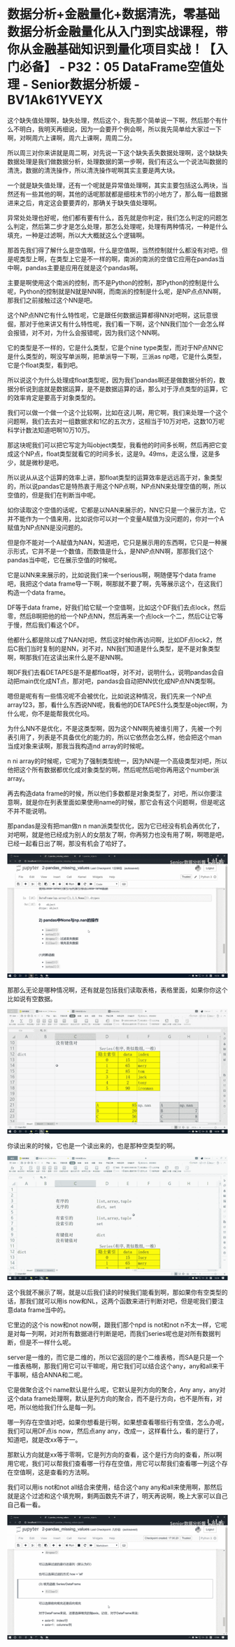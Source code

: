 # 数据分析+金融量化+数据清洗，零基础数据分析金融量化从入门到实战课程，带你从金融基础知识到量化项目实战！【入门必备】 - P32：05 DataFrame空值处理 - Senior数据分析媛 - BV1Ak61YVEYX

这个缺失值处理啊，缺失处理，然后这个，我先那个简单说一下啊，然后那个有什么不明白，我明天再细说，因为一会要开个例会啊，所以我先简单给大家过一下啊，对啊周六上课啊，周六上课啊，周周二分。

所以周三对你来讲就是周二啊，对先说一下这个缺失丢失数据处理啊，这个缺缺失数据处理是我们做数据分析，处理数据的第一步啊，我们有这么一个说法叫数据的清洗，数据的清洗操作，所以清洗操作呢啊其实主要是两大块。

一个就是缺失值处理，还有一个呢就是异常值处理啊，其实主要包括这么两块，当然还有一些其他的啊，其他的话呢那就都是细枝末节的小地方了，那么每一组数据进来之后，肯定这会要要弄的，那确关于缺失值处理啊。

异常处处理也好呢，他们都有要有什么，首先就是你判定，我们怎么判定的问题怎么判定，然后第二步才是怎么处理，那怎么处理呢，处理有两种情况，一种是什么填充，一种是过滤啊，所以大大概就这么个逻辑啊。

那首先我们得了解什么是空值啊，什么是空值啊，当然控制就什么都没有对吧，但是呢类型上啊，在类型上它是不一样的啊，南派的南派的空值它应用在pandas当中啊，pandas主要是应用在就是这个pandas啊。

主要是啊使用这个南派的控制，而不是Python的控制，那Python的控制是什么呢，Python的控制就是N就是NN啊，而南派的控制是什么呢，是NP点点NN啊，那我们之前接触过这个NN是吧。

这个NP点NN它有什么特性呢，它是跟任何数据运算都得NN对吧啊，这玩意很倔，那对于他来讲又有什么特性呢，我们看一下啊，这个NN我们加个一会怎么样会报错，对不对，为什么会报错呢，因为我们这个NN啊。

它的类型是不一样的，它是什么类型，它是个nine type类型，而对于NP点NN它是什么类型的，啊没写单派啊，把单派导一下啊，三派as np嗯，它是什么类型，它是个float类型，看到吧。

所以说这个为什么处理成float类型呢，因为我们pandas啊还是做数据分析的，数据分析说到底就是数据运算，是不是数据运算的话，那么对于浮点类型的运算，它的效率肯定是要高于对象类型的。

我们可以做一个做一个这个比较啊，比如在这儿啊，用它啊，我们来处理一个这个问题啊，我们去去对一组数据求和1亿的五次方，这相当于10万对吧，这数10万呢科学计数法知道吧啊10万10万。

那这块呢我们可以把它写定为叫object类型，我看他的时间多长啊，然后再把它变成这个NP点，float类型就看它的时间多长，这是9。49ms，走这么慢，这是多少，就是微秒是吧。

所以说从从这个运算的效率上讲，那float类型的运算效率是远远高于对，象类型的，所以说pandas它是特热衷于用这个NP点啊，NP点NN来处理空值的啊，所以空值的，但是我们在判断当中呢。

如你读取这个空值的话呢，它都是以NAN来展示的，NN它只是一个展示方法，它并不能作为一个值来用，比如说你可以对一个变量A赋值为没问题的，你对一个A赋值为NP点NN是没问题的。

但是你不能对一个A赋值为NAN，知道吧，它只是展示用的东西啊，它只是一种展示形式，它并不是一个数值，而数值是什么，是NNP点NN啊，那那我们这个pandas当中呢，它在展示空值的时候呢。

它是以NN来来展示的，比如说我们来一个serious啊，啊随便写个data frame吧，我把这个data frame导一下啊，啊那就不要了啊，先等展示这个，在这我们构造一个data frame。

DF等于data frame，好我们给它赋一个空值啊，比如这个DF我们去点lock，然后零，然后B啊把他的给一个NP点NN，然后再来一个点lock一个二，然后C让它等于慢，然后我们看这个DF。

他都什么都是除以成了NAN对吧，然后这时候你再访问啊，比如DF点lock2，然后C我们当时复制的是NN，对不对，NN我们知道是什么类型，是不是对象类型啊，啊那我们在这读出来什么是不是NN啊。

啊DF我们去看DETAPES是不是都float呀，对不对，说明什么，说明pandas会自动把main优化成NT点，那对吧，pandas会自动把NN优化成NP点NN类型啊。

嗯但是呢有有一些情况呢不会被优化，比如说这种情况，我们先来一个NP点array123，那，看什么东西说NN呢，我看他的DETAPES什么类型是object啊，为什么呢，你不是能帮我优化吗。

为什么NN不是优化，不是这类型啊，因为这个NN啊先被谁引用了，先被一个列表引用了，列表是不具备优化的能力的，所以它依然会怎么样，他会把这个man当成对象来读啊，那我当我构造nd array的时候呢。

n ni array的时候呢，它呢为了强制类型统一，因为NN是一个高级类型对吧，所以他把这个所有数据都优化成对象类型的啊，然后呢然后呢你再用这个number派array。

再去构造data frame的时候，所以他们多数都是对象类型了，对吧，所以你要注意啊，就是你在列表里面如果使用name的时候，那它会有这个问题啊，但是呢这不并不能说明。

那pandas是没有把man做n n man派类型优化，因为它已经没有机会再优化了，对吧啊，就是他已经成为别人的女朋友了啊，你再努力也没有用了啊，啊嗯是吧，已经一起看日出了啊，那没有机会了哈好了。



![](img/057f9272455774d85b454f78bc45879f_1.png)

那那么无论是哪种情况啊，还有就是包括我们读取表格，表格里面，如果你你这个比如说有空数据。

![](img/057f9272455774d85b454f78bc45879f_3.png)

你读出来的时候，它也是一个读出来的，也是那种空类型的啊。

![](img/057f9272455774d85b454f78bc45879f_5.png)

这个我就不展示了啊，就是以后我们读的时候我们能看到啊，那如果你有空类型的话，那我们就可以用is now和NL，这两个函数来进行判断对吧，但是呢我们要注意data frame当中的。

它里边的这个is now和not now啊，跟我们那个npd is not和not n不太一样，它呢是对每一列啊，对对所有数据进行判断是吧，而我们series呢也是对所有数据判断，但是不一样什么呢。

server是一维的，而它是二维的，所以它返回的是个二维表格，而SA是只是一个一维表格啊，那我们用它可以干嘛呢，用它我们可以结合这个any，any和all来干干事啊，结合ANNA和二呢。

它是做聚合这个i name默认是什么呢，它默认是列方向的聚合，Any any，any对这个data frame处理啊，默认是列方向的聚合，而不是行方向，也不是所有，对吧，所以他给我们什么是每一列。

哪一列存在空值对吧，如果你想看是行啊，如果想查看哪些行有空值，怎么办呢，我们可以用DF点is now，然后点any any，改成一，这样看什么，看的是行了，知道吧，就是改xx等于一。

那默认方向就是xx等于零啊，它是列方向的查看，这个是行方向的查看，所以啊用它呢，我们可以帮我们查看哪一行存在空值，用它可以帮我们查看哪一列这个存在空值啊，这是查看的方法啊。

我们可以用is not和not all结合来使用，结合这个any any和all来使用啊，那然后就是这个过滤和这个填充啊，剩两函数先不讲了，明天再说啊，晚上大家可以自己自己看一看。



![](img/057f9272455774d85b454f78bc45879f_7.png)